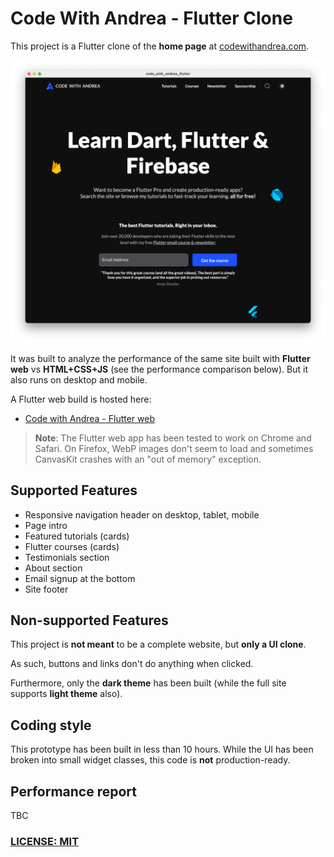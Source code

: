 # Code With Andrea - Flutter Clone

This project is a Flutter clone of the **home page** at [codewithandrea.com](https://codewithandrea.com/).

![Code with Andrea - Flutter screenshot](screenshot.png)

It was built to analyze the performance of the same site built with **Flutter web** vs **HTML+CSS+JS** (see the performance comparison below). But it also runs on desktop and mobile.

A Flutter web build is hosted here:

- [Code with Andrea - Flutter web](https://code-with-andrea-flutter.web.app/#/)

> **Note**: The Flutter web app has been tested to work on Chrome and Safari. On Firefox, WebP images don't seem to load and sometimes CanvasKit crashes with an "out of memory" exception.

## Supported Features

- Responsive navigation header on desktop, tablet, mobile
- Page intro
- Featured tutorials (cards)
- Flutter courses (cards)
- Testimonials section
- About section
- Email signup at the bottom
- Site footer

## Non-supported Features

This project is **not meant** to be a complete website, but **only a UI clone**.

As such, buttons and links don't do anything when clicked.

Furthermore, only the **dark theme** has been built (while the full site supports **light theme** also).

## Coding style

This prototype has been built in less than 10 hours. While the UI has been broken into small widget classes, this code is **not** production-ready.

## Performance report

TBC

### [LICENSE: MIT](LICENSE.md)